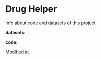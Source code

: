 # Drug Helper

Info about code and datasets of this project

**datasets**:

**code**:

Modified at 
